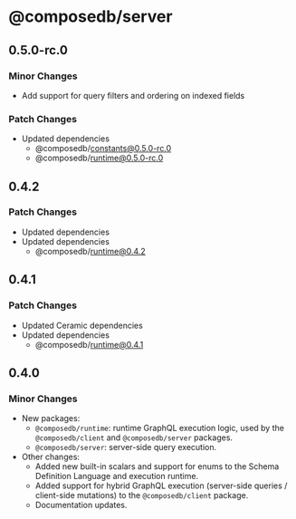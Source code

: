 # @composedb/server

## 0.5.0-rc.0

### Minor Changes

- Add support for query filters and ordering on indexed fields

### Patch Changes

- Updated dependencies
  - @composedb/constants@0.5.0-rc.0
  - @composedb/runtime@0.5.0-rc.0

## 0.4.2

### Patch Changes

- Updated dependencies
- Updated dependencies
  - @composedb/runtime@0.4.2

## 0.4.1

### Patch Changes

- Updated Ceramic dependencies
- Updated dependencies
  - @composedb/runtime@0.4.1

## 0.4.0

### Minor Changes

- New packages:
  - `@composedb/runtime`: runtime GraphQL execution logic, used by the
    `@composedb/client` and `@composedb/server` packages.
  - `@composedb/server`: server-side query execution.
- Other changes:
  - Added new built-in scalars and support for enums to the Schema Definition
    Language and execution runtime.
  - Added support for hybrid GraphQL execution (server-side queries /
    client-side mutations) to the `@composedb/client` package.
  - Documentation updates.
